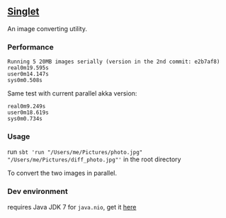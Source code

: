 ## [Singlet](https://en.wikipedia.org/wiki/Singlet_state)

An image converting utility.

### Performance

```
Running 5 20MB images serially (version in the 2nd commit: e2b7af8)
real0m19.595s
user0m14.147s
sys0m0.508s
```

Same test with current parallel akka version:
```
real0m9.249s
user0m18.619s
sys0m0.734s
```

### Usage

run `sbt 'run "/Users/me/Pictures/photo.jpg" "/Users/me/Pictures/diff_photo.jpg"'` in the root directory

To convert the two images in parallel.

### Dev environment
requires Java JDK 7 for `java.nio`, get it [here](http://www.oracle.com/technetwork/java/javase/downloads/jdk7-downloads-1880260.html)
